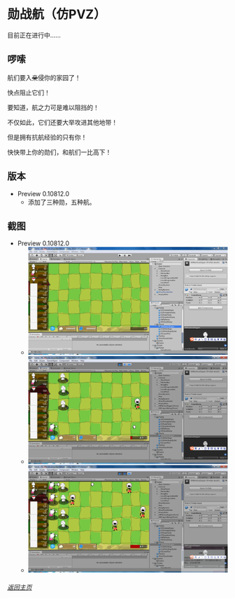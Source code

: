 # 勋战航（仿PVZ）

目前正在进行中……

## 啰嗦

航们要入~~亲~~侵你的家园了！

快点阻止它们！

要知道，航之力可是难以阻挡的！

不仅如此，它们还要大举攻进其他地带！

但是拥有抗航经验的只有你！

快快带上你的勋们，和航们一比高下！

## 版本
- Preview 0.10812.0
  - 添加了三种勋，五种航。

## 截图
- Preview 0.10812.0
  - ![工程界面](projectXVSH00.PNG)
  - ![测试游玩1](projectXVSH01.PNG)
  - ![测试游玩2](projectXVSH02.PNG)

###### [返回主页](index.md)
